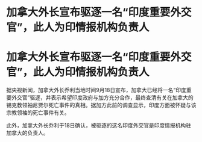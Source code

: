 # 加拿大外长宣布驱逐一名“印度重要外交官”，此人为印情报机构负责人

# 加拿大外长宣布驱逐一名“印度重要外交官”，此人为印情报机构负责人

据央视新闻，加拿大外长乔利当地时间9月18日宣布，加拿大已经将一名“印度重要外交官”驱逐，并表示希望印度政府与加方充分合作，最终查清有关在加拿大的锡克教领袖尼贾尔死亡事件的真相。据加方此前的调查显示，印度方面被怀疑与该宗教领袖的死亡事件有关。

此外，加拿大外长乔利于18日确认，被驱逐的这名印度外交官是印度情报机构驻加拿大的负责人。

